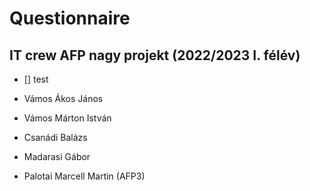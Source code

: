 # Questionnaire

## IT crew AFP nagy projekt (2022/2023 I. félév)
- [] test

- Vámos Ákos János
- Vámos Márton István
- Csanádi Balázs
- Madarasi Gábor 
- Palotai Marcell Martin (AFP3)
